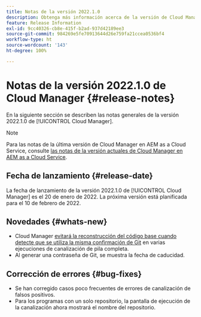 ```yaml
---
title: Notas de la versión 2022.1.0
description: Obtenga más información acerca de la versión de Cloud Manager 2022.1.0.
feature: Release Information
exl-id: 9cc40326-cb8e-415f-b2ad-937d42189ee3
source-git-commit: 984269e5fe70913644d26e759fa21ccea0536bf4
workflow-type: ht
source-wordcount: '143'
ht-degree: 100%

---
```


# Notas de la versión 2022.1.0 de Cloud Manager {#release-notes}

En la siguiente sección se describen las notas generales de la versión 2022.1.0 de [!UICONTROL Cloud Manager].

>[!NOTE]
>
>Para las notas de la última versión de Cloud Manager en AEM as a Cloud Service, consulte [las notas de la versión actuales de Cloud Manager en AEM as a Cloud Service](https://experienceleague.adobe.com/es/docs/experience-manager-cloud-service/content/release-notes/cloud-manager/current).

## Fecha de lanzamiento {#release-date}

La fecha de lanzamiento de la versión 2022.1.0 de [!UICONTROL Cloud Manager] es el 20 de enero de 2022. La próxima versión está planificada para el 10 de febrero de 2022.

## Novedades {#whats-new}

* Cloud Manager [evitará la reconstrucción del código base cuando detecte que se utiliza la misma confirmación de Git](/help/getting-started/project-setup.md#build-artifact-reuse) en varias ejecuciones de canalización de pila completa.
* Al generar una contraseña de Git, se muestra la fecha de caducidad.

## Corrección de errores {#bug-fixes}

* Se han corregido casos poco frecuentes de errores de canalización de falsos positivos.
* Para los programas con un solo repositorio, la pantalla de ejecución de la canalización ahora mostrará el nombre del repositorio.
